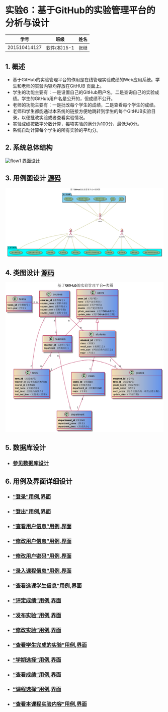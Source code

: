 # 实验6：基于GitHub的实验管理平台的分析与设计
|学号|班级|姓名|
|:-------:|:-------------: | :----------:|
|201510414127|软件(本)15-1|张继|

## 1. 概述
- 基于GitHub的实验管理平台的作用是在线管理实验成绩的Web应用系统。学生和老师的实验内容均存放在GitHUB
页面上。
- 学生的功能主要有：一是设置自己的GitHub用户名，二是查询自己的实验成绩。学生的GitHub用户名是公开的，但成绩不公开。
- 老师的功能主要有：一是批改每个学生的成绩，二是查看每个学生的成绩。
- 老师和学生都能通过本系统的链接方便地跳转到学生的每个GitHUB实验目录，以便批改实验或者查看实验情况。
- 实验成绩按数字分数计算，每项实验的满分为100分，最低为0分。
- 系统自动计算每个学生的所有实验的平均分。

## 2. 系统总体结构
![flow1](./img/系统总结结构.png)
[界面设计](https://zhangji123456.github.io/is_analysis/test6/ui/系统首页界面.html)

## 3. 用例图设计 [源码](./src/usecase.puml)
![](./img/用例图.png)

## 4. 类图设计 [源码](./src/class.puml)
![](./img/类图设计.png)

## 5. 数据库设计
- ### [参见数据库设计](./数据库设计.md)

## 6. 用例及界面详细设计

- ### [“登录”用例](./yongli/登录.md),[界面](https://zhangji123456.github.io/is_analysis/test6/ui/登录界面.html)
- ### [“登出”用例](./yongli/登出.md),[界面](https://zhangji123456.github.io/is_analysis/test6/ui/登出界面.html)
- ### [“查看用户信息”用例](./yongli/查看用户信息.md),[界面](https://zhangji123456.github.io/is_analysis/test6/ui/顶部菜单.html)
- ### [“修改用户信息”用例](./yongli/修改用户信息.md),[界面](https://zhangji123456.github.io/is_analysis/test6/ui/顶部菜单.html)
- ### [“修改用户密码”用例](./yongli/修改用户密码.md),[界面](https://zhangji123456.github.io/is_analysis/test6/ui/顶部菜单.html)
- ### [“录入课程信息”用例](./yongli/录入课程信息.md),[界面](https://zhangji123456.github.io/is_analysis/test6/ui/录入课程信息.html)
- ### [“查看选课学生信息”用例](./yongli/查看选课学生信息.md),[界面](https://zhangji123456.github.io/is_analysis/test6/ui/查看选课学生信息.html)
- ### [“评定成绩”用例](./yongli/评定成绩.md),[界面](https://zhangji123456.github.io/is_analysis/test6/ui/评定成绩界面.html)
- ### [“发布实验”用例](./yongli/发布实验.md),[界面](https://zhangji123456.github.io/is_analysis/test6/ui/发布实验.html)
- ### [“修改实验”用例](./yongli/修改实验.md),[界面](https://zhangji123456.github.io/is_analysis/test6/ui/修改实验.html)
- ### [“查看学生完成的实验”用例](./yongli/查看学生完成的实验.md),[界面](https://zhangji123456.github.io/is_analysis/test6/ui/查看学生完成的实验.html)
- ### [“学期选择”用例](./yongli/学期选择.md),[界面](https://zhangji123456.github.io/is_analysis/test6/ui/学期选择.html)
- ### [“查看成绩”用例](./yongli/查看成绩.md),[界面](https://zhangji123456.github.io/is_analysis/test6/ui/查看成绩界面.html)
- ### [“课程选择”用例](./yongli/课程选择.md),[界面](https://zhangji123456.github.io/is_analysis/test6/ui/课程选择.html)
- ### [“查看本课程实验内容”用例](./yongli/查看本课程实验内容.md),[界面](https://zhangji123456.github.io/is_analysis/test6/ui/查看本课程实验内容.html)












